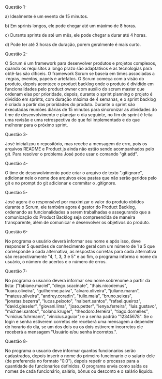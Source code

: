 Questão 1- 

a) Idealmente é um evento de 15 minutos.

b) Em sprints longos, ele pode chegar até um máximo de 8 horas.

c) Durante sprints de até um mês, ele pode chegar a durar até 4 horas.

d) Pode ter até 3 horas de duração, porem geralmente é mais curto.



Questão 2- 

O Scrum é um framework para desenvolver produtos e projetos complexos, quando os requisitos a longo prazo são adaptativos e as tecnologias para obtê-las são difíceis. 
O framework Scrum se baseia em times associadas a  regras, eventos, papeis e artefatos. 
O Scrum começa com a visão do produto, depois acontece o product backlog onde o produto é dividido em funcionalidades pelo product owner com auxílio do scrum master que ordenam elas por prioridade, depois, durante o sprint planning o projeto é dividido em sprints, com duração máxima de 4 semanas, e o sprint backlog é criado a partir das prioridades do produto. 
Durante o sprint são executadas reuniões diárias de 15 minutos para sincronizar as atividades do time de desenvolvimento e planejar o dia seguinte, no fim do sprint é feita uma revisão e uma retrospectiva do que foi implementado e do que melhorar para o próximo sprint.



Questão 3-

José inicializou o repositório, mas recebe a mensagem de erro, pois os arquivos README e Product.js ainda não estão sendo acompanhados pelo git. Para resolver o problema José pode usar o comando "git add".



Questão 4-

O time de desenvolvimento pode criar o arquivo de texto ".gitignore", adicionar nele o nome dos arquivos e/ou pastas que não serão geridos pelo git e no prompt do git adicionar e commitar o .gitignore.



Questão 5- 

José agora é o responsável por maximizar o valor do produto obtidos durante o Scrum, ele também agora é gestor do Product Backlog, ordenando as funcionalidades a serem trabalhadas e assegurando que a comunicação do Product Backlog seja compreendida de maneira transparente, além de comunicar e desenvolver os objetivos do produto.



Questão 6-

No programa o usuário deverá informar seu nome e após isso, deve responder 5 questões de conhecimento geral com um número de 1 a 5 que corresponde a cada alternativa, as respostas corretas para cada alternativa são respectivamente "4, 1, 3, 3 e 5" e ao fim, o programa informa o nome do usuário, o número de acertos e o número de erros.



Questão 7- 

No programa o usuario devera informar seu nome.sobrenome a partir da lista: ("fabiane.maciel", "diego.scacinate", "thais.nicodemus", "luara.oliveira", "guilherme.paiva", "alvaro.oliveira", "juliane.maran", "mateus.silveira", "andrey.coradin", "tulio.maia", "bruno.seixas", "jonatas.bezerra", "lucas.peixoto", "nalbert.santos", "rafael.queiroz", "david.gieseler", "giovani.lima", "joao.petter", "lenya.ferreira", "luis.gustavo", "michael.santos", "solano.kruger", "theodoro.ferreira", "tiago.dornelles", "vinicius.fuhrmann", "vinicius.aguiar") e a senha padrão "12345678". Se o login e senha estiverem corretos ele receberá uma mensagem a depender do horario do dia, se um dos dois ou os dois estiverem incorretos ele receberá a mensagem "Usuário e/ou senha incorretos.".



Questão 8-

No programa o usuario deve informar quantos funcionarios serão cadastrados, depois inserir o nome do primeiro funcionario e o salario dele (de preferencia no formato "0.0"), depois repetir o processo para a quantidade de funcionarios definidos. O programa envia como saída os nomes de cada funcionário, salário, bônus ou desconto e o salário líquido.